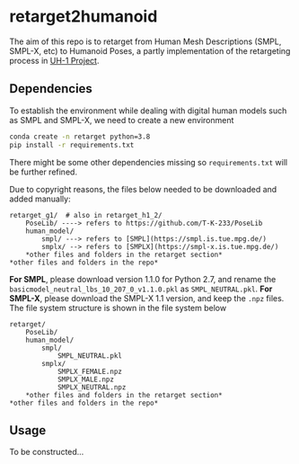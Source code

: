# retarget2humanoid

The aim of this repo is to retarget from Human Mesh Descriptions (SMPL, SMPL-X, etc) to Humanoid Poses, a partly implementation of the retargeting process in [UH-1 Project](https://usc-gvl.github.io/UH-1/).

## Dependencies

To establish the environment while dealing with digital human models such as SMPL and SMPL-X, we need to create a new environment
```bash
conda create -n retarget python=3.8
pip install -r requirements.txt
```
There might be some other dependencies missing so `requirements.txt` will be further refined.

Due to copyright reasons, the files below needed to be downloaded and added manually:
```
retarget_g1/  # also in retarget_h1_2/
    PoseLib/ ----> refers to https://github.com/T-K-233/PoseLib
    human_model/
        smpl/ ---> refers to [SMPL](https://smpl.is.tue.mpg.de/)
        smplx/ --> refers to [SMPLX](https://smpl-x.is.tue.mpg.de/)
    *other files and folders in the retarget section*
*other files and folders in the repo*
```

**For SMPL**, please download version 1.1.0 for Python 2.7, and rename the `basicmodel_neutral_lbs_10_207_0_v1.1.0.pkl` as `SMPL_NEUTRAL.pkl`.
**For SMPL-X**, please download the SMPL-X 1.1 version, and keep the `.npz` files.
The file system structure is shown in the file system below
```
retarget/
    PoseLib/
    human_model/
        smpl/
            SMPL_NEUTRAL.pkl
        smplx/ 
            SMPLX_FEMALE.npz
            SMPLX_MALE.npz
            SMPLX_NEUTRAL.npz
    *other files and folders in the retarget section*
*other files and folders in the repo*
```

## Usage

To be constructed...